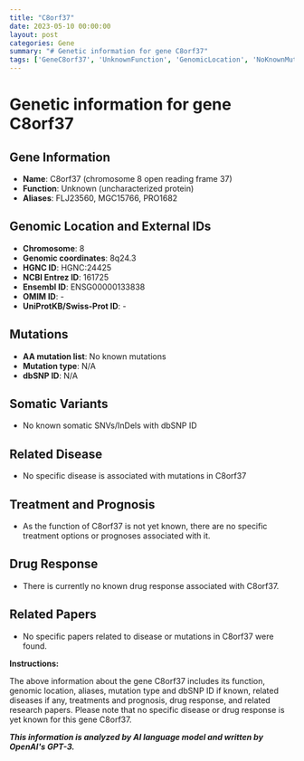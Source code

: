 ```yaml
---
title: "C8orf37"
date: 2023-05-10 00:00:00
layout: post
categories: Gene
summary: "# Genetic information for gene C8orf37"
tags: ['GeneC8orf37', 'UnknownFunction', 'GenomicLocation', 'NoKnownMutations', 'NoRelatedDisease', 'NoTreatmentOrPrognosis', 'NoDrugResponse', 'NoRelatedPapers']
---
```


# Genetic information for gene C8orf37

## Gene Information

- **Name**: C8orf37 (chromosome 8 open reading frame 37)
- **Function**: Unknown (uncharacterized protein)
- **Aliases**: FLJ23560, MGC15766, PRO1682

## Genomic Location and External IDs

- **Chromosome**: 8
- **Genomic coordinates**: 8q24.3
- **HGNC ID**: HGNC:24425
- **NCBI Entrez ID**: 161725
- **Ensembl ID**: ENSG00000133838
- **OMIM ID**: -
- **UniProtKB/Swiss-Prot ID**: -

## Mutations

- **AA mutation list**: No known mutations
- **Mutation type**: N/A
- **dbSNP ID**: N/A

## Somatic Variants

- No known somatic SNVs/InDels with dbSNP ID

## Related Disease

- No specific disease is associated with mutations in C8orf37

## Treatment and Prognosis

- As the function of C8orf37 is not yet known, there are no specific treatment options or prognoses associated with it.

## Drug Response

- There is currently no known drug response associated with C8orf37.

## Related Papers

- No specific papers related to disease or mutations in C8orf37 were found.

**Instructions:** 

The above information about the gene C8orf37 includes its function, genomic location, aliases, mutation type and dbSNP ID if known, related diseases if any, treatments and prognosis, drug response, and related research papers. Please note that no specific disease or drug response is yet known for this gene C8orf37.

**_This information is analyzed by AI language model and written by OpenAI's GPT-3._**